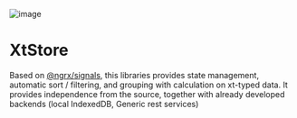 ![image](../../docs/logos/logo-xtend-angular-red-small.png)

# XtStore

Based on [@ngrx/signals](https://ngrx.io/guide/signals), this libraries provides state management, automatic sort / filtering, and grouping with calculation on xt-typed data.
It provides independence from the source, together with already developed backends (local IndexedDB, Generic rest services)
